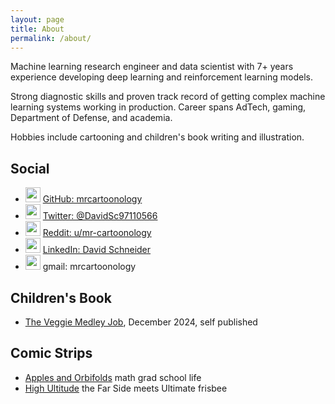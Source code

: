 ```yaml
---
layout: page
title: About
permalink: /about/
---
```


Machine learning research engineer and data scientist with 7+ years experience developing deep learning and reinforcement learning models. 

Strong diagnostic skills and proven track record of getting complex machine learning systems working in production. Career spans AdTech, gaming, Department of Defense, and academia.

Hobbies include cartooning and children's book writing and illustration.

## Social

- <img src="https://img.icons8.com/color/48/github--v1.png" width="24"/> [GitHub: mrcartoonology](https://github.com/mrcartoonology)
- <img src="https://img.icons8.com/color/48/twitter--v1.png" width="24"/> [Twitter: @DavidSc97110566](https://twitter.com/DavidSc97110566)
- <img src="https://img.icons8.com/color/48/reddit--v1.png" width="24"/> [Reddit: u/mr-cartoonology](https://www.reddit.com/user/mr-cartoonology)
- <img src="https://img.icons8.com/color/48/linkedin.png" width="24"/> [LinkedIn: David Schneider](https://www.linkedin.com/in/david-schneider-93896b16/)
- <img src="https://img.icons8.com/color/48/gmail-new.png" width="24"/> gmail: mrcartoonology

## Children's Book
- [The Veggie Medley Job](https://a.co/d/79iYrKW), December 2024, self published 

## Comic Strips
- [Apples and Orbifolds](http://jordysjungle.com/ao/01) math grad school life
- [High Ultitude](http://jordysjungle.com/hu/1) the Far Side meets Ultimate frisbee 
